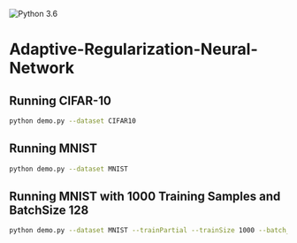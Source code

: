 ![Python 3.6](https://img.shields.io/badge/python-3.6-green.svg)  

# Adaptive-Regularization-Neural-Network

## Running CIFAR-10
```bash
python demo.py --dataset CIFAR10 
```

## Running MNIST
```bash
python demo.py --dataset MNIST
```

## Running MNIST with 1000 Training Samples and BatchSize 128
```bash
python demo.py --dataset MNIST --trainPartial --trainSize 1000 --batch_size 128
```
